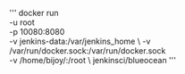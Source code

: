 '''
docker run \
  -u root \
  -p 10080:8080 \
  -v jenkins-data:/var/jenkins_home \ 
  -v /var/run/docker.sock:/var/run/docker.sock \
  -v /home/bijoy/:/root \ 
  jenkinsci/blueocean
'''

